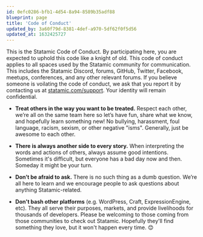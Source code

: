 ```yaml
---
id: 0efc0286-bfb1-4d54-8a94-8589b35adf88
blueprint: page
title: 'Code of Conduct'
updated_by: 3a60f79d-8381-4def-a970-5df62f0f5d56
updated_at: 1632425727
---
```

This is the Statamic Code of Conduct. By participating here, you are expected to uphold this code like a knight of old. This code of conduct applies to all spaces used by the Statamic community for communication. This includes the Statamic Discord, forums, GitHub, Twitter, Facebook, meetups, conferences, and any other relevant forums. If you believe someone is voilating the code of conduct, we ask that you report it by contacting us at [statamic.com/support](https://statamic.com/support). Your identity will remain confidential.

- **Treat others in the way you want to be treated.** Respect each other, we’re all on the same team here so let’s have fun, share what we know, and hopefully learn something new! No bullying, harassment, foul language, racism, sexism, or other negative "isms". Generally, just be awesome to each other.

- **There is always another side to every story.** When interpreting the words and actions of others, always assume good intentions. Sometimes it's difficult, but everyone has a bad day now and then. Someday it might be your turn.

- **Don’t be afraid to ask.** There is no such thing as a dumb question. We’re all here to learn and we encourage people to ask questions about anything Statamic-related.

- **Don't bash other platforms** (e.g. WordPress, Craft, ExpressionEngine, etc). They all serve their purposes, markets, and provide livelihoods for thousands of developers. Please be welcoming to those coming from those communities to check out Statamic. Hopefully they'll find something they love, but it won't happen every time. :blush: